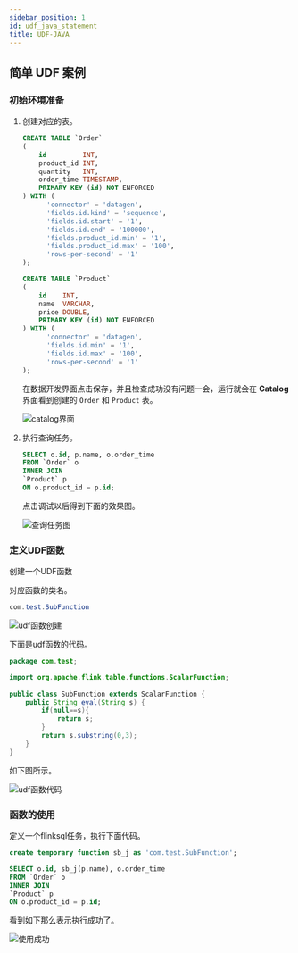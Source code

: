 ```yaml
---
sidebar_position: 1
id: udf_java_statement
title: UDF-JAVA
---
```


## 简单 UDF 案例

### 初始环境准备

1. 创建对应的表。
    ```sql
    CREATE TABLE `Order`
    (
        id         INT,
        product_id INT,
        quantity   INT,
        order_time TIMESTAMP,
        PRIMARY KEY (id) NOT ENFORCED
    ) WITH (
          'connector' = 'datagen',
          'fields.id.kind' = 'sequence',
          'fields.id.start' = '1',
          'fields.id.end' = '100000',
          'fields.product_id.min' = '1',
          'fields.product_id.max' = '100',
          'rows-per-second' = '1'
    );
    
    CREATE TABLE `Product`
    (
        id    INT,
        name  VARCHAR,
        price DOUBLE,
        PRIMARY KEY (id) NOT ENFORCED
    ) WITH (
          'connector' = 'datagen',
          'fields.id.min' = '1',
          'fields.id.max' = '100',
          'rows-per-second' = '1'
    );
    ```

    在数据开发界面点击保存，并且检查成功没有问题一会，运行就会在 **Catalog** 界面看到创建的 ```Order``` 和 ```Product``` 表。

    ![catalog界面](http://www.aiwenmo.com/dinky/docs/test/yuanshuj.png)

2. 执行查询任务。

    ```sql
    SELECT o.id, p.name, o.order_time
    FROM `Order` o
    INNER JOIN
    `Product` p
    ON o.product_id = p.id;
    ```

    点击调试以后得到下面的效果图。

    ![查询任务图](http://www.aiwenmo.com/dinky/docs/test/yuanshishuj.png)


### 定义UDF函数

创建一个UDF函数

对应函数的类名。

```java
com.test.SubFunction
```

![udf函数创建](http://www.aiwenmo.com/dinky/docs/test/duiyinghangshu.png)

下面是udf函数的代码。
 
```java
package com.test;

import org.apache.flink.table.functions.ScalarFunction;
    
public class SubFunction extends ScalarFunction {
    public String eval(String s) {
        if(null==s){
            return s;
        }
        return s.substring(0,3);
    }
}
```

如下图所示。

![udf函数代码](http://www.aiwenmo.com/dinky/docs/test/hanshubaocun.png)

### 函数的使用

定义一个flinksql任务，执行下面代码。
```sql
create temporary function sb_j as 'com.test.SubFunction';

SELECT o.id, sb_j(p.name), o.order_time
FROM `Order` o
INNER JOIN
`Product` p
ON o.product_id = p.id;
```

看到如下那么表示执行成功了。

![使用成功](http://www.aiwenmo.com/dinky/docs/test/hangshushiyongchenggonlg.png)
